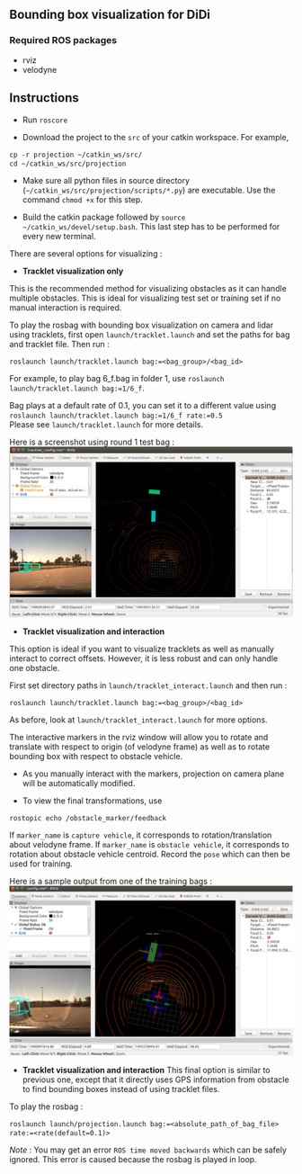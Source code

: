 ## Bounding box visualization for DiDi 

### Required ROS packages
* rviz
* velodyne

## Instructions
* Run `roscore`

* Download the project to the `src` of your catkin workspace. For example,
```
cp -r projection ~/catkin_ws/src/
cd ~/catkin_ws/src/projection
```

* Make sure all python files in source directory (`~/catkin_ws/src/projection/scripts/*.py`) are executable. 
Use the command `chmod +x` for this step.

* Build the catkin package followed by `source ~/catkin_ws/devel/setup.bash`. 
This last step has to be performed for every new terminal.

There are several options for visualizing : 

*  **Tracklet visualization only**

This is the recommended method for visualizing obstacles as it can handle multiple obstacles. This is ideal for visualizing test set or training set if no manual interaction is required.

To play the rosbag with bounding box visualization on camera and lidar using tracklets, first open `launch/tracklet.launch` and set the paths for bag and tracklet file. Then run :
```
roslaunch launch/tracklet.launch bag:=<bag_group>/<bag_id>
```
For example, to play bag 6_f.bag in folder 1, use 
`roslaunch launch/tracklet.launch bag:=1/6_f`. 

Bag plays at a default rate of 0.1, you can set it to a different value using 
`roslaunch launch/tracklet.launch bag:=1/6_f rate:=0.5`  
Please see `launch/tracklet.launch` for more details.

Here is a screenshot using round 1 test bag :
![](demo/test_tracklet.png) 


*  **Tracklet visualization and interaction**

This option is ideal if you want to visualize tracklets as well as manually interact to correct offsets. However, it is less robust and can only handle one obstacle. 

First set directory paths in  `launch/tracklet_interact.launch` and then run :
```
roslaunch launch/tracklet.launch bag:=<bag_group>/<bag_id>
```
As before, look at `launch/tracklet_interact.launch` for more options.

The interactive markers in the rviz window will allow you to rotate and translate with respect to origin (of velodyne frame) as well as to rotate bounding box with respect to obstacle vehicle. 

* As you manually interact with the markers, projection on camera plane will be automatically modified. 

* To view the final transformations, use 
```
rostopic echo /obstacle_marker/feedback 
```
If `marker_name` is  `capture vehicle`, it corresponds to rotation/translation about velodyne frame. If `marker_name` is `obstacle vehicle`, it corresponds to rotation about obstacle vehicle centroid. Record the `pose` which can then be used for training. 

Here is a sample output from one of the training bags :
![](demo/demo.png) 
 
 *  **Tracklet visualization and interaction**
 This final option is similar to previous one, except that it directly uses GPS information from obstacle to find bounding boxes instead of using tracklet files.
 
To play the rosbag : 
```
roslaunch launch/projection.launch bag:=<absolute_path_of_bag_file> rate:=<rate(default=0.1)>
```


*Note* :  You may get an error `ROS time moved backwards` which can be safely ignored. This error is caused because the rosbag is played in loop. 

